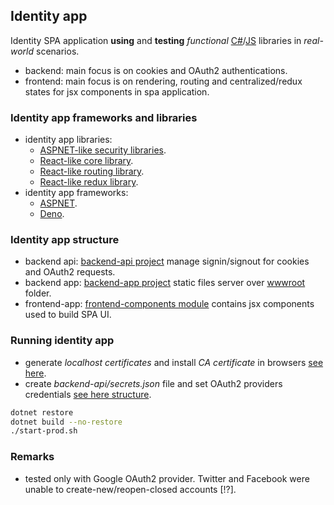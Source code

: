 ## Identity app
Identity SPA application **using** and **testing** *functional* [C#]((https://github.com/dragos-tudor/backend-security))/[JS](https://github.com/dragos-tudor/frontend-rendering) libraries in *real-world* scenarios.
- backend: main focus is on cookies and OAuth2 authentications.
- frontend: main focus is on rendering, routing and centralized/redux states for jsx components in spa application.

### Identity app frameworks and libraries
- identity app libraries:
  - [ASPNET-like security libraries](https://github.com/dragos-tudor/backend-security).
  - [React-like core library](https://github.com/dragos-tudor/frontend-rendering).
  - [React-like routing library](https://github.com/dragos-tudor/frontend-routing).
  - [React-like redux library](https://github.com/dragos-tudor/frontend-states).
- identity app frameworks:
  - [ASPNET](https://github.com/dotnet/aspnetcore).
  - [Deno](https://deno.com/).

### Identity app structure
- backend api: [backend-api project](./backend-api/) manage signin/signout for cookies and OAuth2 requests.
- backend app: [backend-app project](./backend-app/) static files server over [wwwroot](./backend-app/wwwroot/) folder.
- frontend-app: [frontend-components module](./frontend-components/) contains jsx components used to build SPA UI.

### Running identity app
- generate *localhost certificates* and install *CA certificate* in browsers [see here](./OBS.md).
- create *backend-api/secrets.json* file and set OAuth2 providers credentials [see here structure](./OBS.md).
```sh
dotnet restore
dotnet build --no-restore
./start-prod.sh
```

### Remarks
- tested only with Google OAuth2 provider. Twitter and Facebook were unable to create-new/reopen-closed accounts [!?].